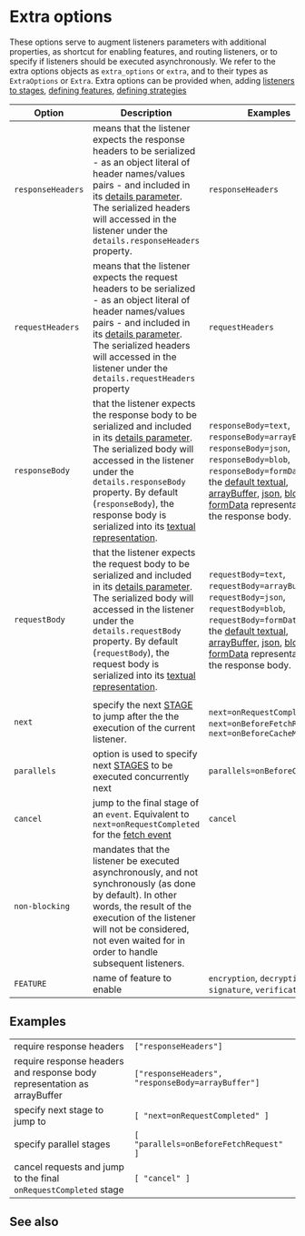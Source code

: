 # Extra options

These options serve to augment listeners parameters with additional properties, as shortcut for enabling features, and routing listeners, or to specify if listeners should be executed asynchronously. We refer to the extra options objects as `extra_options` or `extra`, and to their types as `ExtraOptions` or `Extra`. 
Extra options can be provided when, adding [listeners to stages](../stages.md#addlistener), [defining features](../features.md#definition), [defining strategies](../strategies.md#definition)



| Option | Description | Examples |
|--|--|--|
`responseHeaders` | means that the listener expects the response headers to be serialized - as an object literal of header names/values pairs - and included in its [details parameter](details.md#parameter). The serialized headers will accessed in the listener under the `details.responseHeaders` property. | `responseHeaders` |
`requestHeaders` | means that the listener expects the request headers to be serialized - as an object literal of header names/values pairs - and included in its [details parameter](details.md#parameter). The serialized headers will accessed in the listener under the `details.requestHeaders` property | `requestHeaders` |
`responseBody` | that the listener expects the response body to be serialized and included in its [details parameter](details.md#parameter). The serialized body will accessed in the listener under the `details.responseBody` property. By default (`responseBody`), the response body is serialized into its [textual representation](https://developer.mozilla.org/en-US/docs/Web/API/Response/text). | `responseBody=text`, `responseBody=arrayBuffer`, `responseBody=json`, `responseBody=blob`, `responseBody=formData` for the [default textual](https://developer.mozilla.org/en-US/docs/Web/API/Response/text), [arrayBuffer](https://developer.mozilla.org/en-US/docs/Web/API/Response/arrayBuffer), [json](https://developer.mozilla.org/en-US/docs/Web/API/Response/json), [blob](https://developer.mozilla.org/en-US/docs/Web/API/Response/blob) or [formData](https://developer.mozilla.org/en-US/docs/Web/API/Response/formData) representation of the response body. 
`requestBody` | that the listener expects the request body to be serialized and included in its [details parameter](details.md#parameter). The serialized body will accessed in the listener under the `details.requestBody` property. By default (`requestBody`), the request body is serialized into its [textual representation](https://developer.mozilla.org/en-US/docs/Web/API/Request/text). | `requestBody=text`, `requestBody=arrayBuffer`, `requestBody=json`, `requestBody=blob`, `requestBody=formData` for the [default textual](https://developer.mozilla.org/en-US/docs/Web/API/Request/text), [arrayBuffer](https://developer.mozilla.org/en-US/docs/Web/API/Request/arrayBuffer), [json](https://developer.mozilla.org/en-US/docs/Web/API/Request/json), [blob](https://developer.mozilla.org/en-US/docs/Web/API/Request/blob) or [formData](https://developer.mozilla.org/en-US/docs/Web/API/Request/formData) representation of the response body. 
||||
`next` | specify the next [STAGE](../stages.md) to jump after the the execution of the current listener. | `next=onRequestCompleted`, `next=onBeforeFetchRequest`, `next=onBeforeCacheMatch` |
`parallels` | option is used to specify next [STAGES](../stages.md) to be executed concurrently next | `parallels=onBeforeCachePut` |
`cancel` | jump to the final stage of an `event`. Equivalent to `next=onRequestCompleted` for the [fetch event](../events/fetch.md) | `cancel` |
`non-blocking` | mandates that the listener be executed asynchronously, and not synchronously (as done by default). In other words, the result of the execution of the listener will not be considered, not even waited for in order to handle subsequent listeners. 
`FEATURE` | name of feature to enable | `encryption`, `decryption`, `signature`, `verification` | 


## Examples
|||
|--|--|
require response headers | `["responseHeaders"]` |
require response headers and response body representation as arrayBuffer | `["responseHeaders", "responseBody=arrayBuffer"]`
specify next stage to jump to | `[ "next=onRequestCompleted" ]` 
specify parallel stages | `[ "parallels=onBeforeFetchRequest" ]`
cancel requests and jump to the final `onRequestCompleted` stage | `[ "cancel" ]`

## See also

